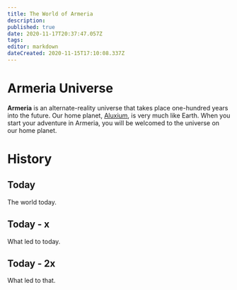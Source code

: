 ```yaml
---
title: The World of Armeria
description: 
published: true
date: 2020-11-17T20:37:47.057Z
tags: 
editor: markdown
dateCreated: 2020-11-15T17:10:08.337Z
---
```


# Armeria Universe

**Armeria** is an alternate-reality universe that takes place one-hundred years into the future. Our home planet, [Aluxium](/world/planets/aluxium), is very much like Earth. When you start your adventure in Armeria, you will be welcomed to the universe on our home planet.

# History

## Today

The world today.

## Today - x

What led to today.

## Today - 2x

What led to that.
